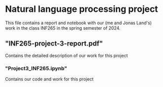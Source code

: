 # Natural language processing project

This file contains a report and notebook with our (me and Jonas Land's) work in the class INF265 in the spring semester of 2024.

## "INF265-project-3-report.pdf"

Contains the detailed description of our work for this project

### "Project3_INF265.ipynb"

Contains our code and work for this project
